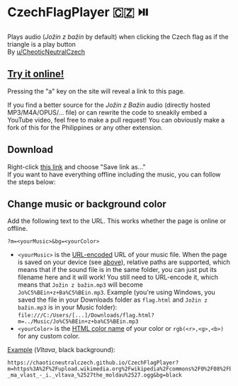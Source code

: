 # CzechFlagPlayer &#x1F1E8;&#x1F1FF; &#x23EF;&#xFE0F;

Plays audio (*Jožin z bažin* by default) when clicking the Czech flag as if the triangle is a play button  
By [u/CheoticNeutralCzech](https://www.reddit.com/user/ChaoticNeutralCzech/)

## [Try it online!](https://chaoticneutralczech.github.io/CzechFlagPlayer/)
Pressing the "a" key on the site will reveal a link to this page.

If you find a better source for the *Jožin z Bažin* audio (directly hosted MP3/M4A/OPUS/... file) or can rewrite the code to sneakily embed a YouTube video, feel free to make a pull request! You can obviously make a fork of this for the Philippines or any other extension.

## Download
Right-click [this link](https://github.com/ChaoticNeutralCzech/CzechFlagPlayer/raw/main/index.html) and choose "Save link as..."  
If you want to have everything offline including the music, you can follow the steps below:

## Change music or background color

Add the following text to the URL. This works whether the page is online or offline.

    ?m=<yourMusic>&bg=<yourColor>

- `<yourMusic>` is the [URL-encoded](https://cdpn.io/benjamincharity/fullpage/wzyNqQ?anon=true&editors=1000&view=) URL of your music file. When the page is saved on your device (see [above](https://github.com/ChaoticNeutralCzech/CzechFlagPlayer#download)), relative paths are supported, which means that if the sound file is in the same folder, you can just put its filename here and it will work! You still need to URL-encode it, which means that `Jožin z bažin.mp3` will become `Jo%C5%BEin+z+Ba%C5%BEin.mp3`. Example (you're using Windows, you saved the file in your Downloads folder as `flag.html` and `Jožin z bažin.mp3` is in your Music folder): `file:///C:/Users/[...]/Downloads/flag.html?m=../Music/Jo%C5%BEin+z+ba%C5%BEin.mp3`
- `<yourColor>` is the [HTML color name](https://www.w3.org/wiki/CSS/Properties/color/keywords) of your color or `rgb(<r>,<g>,<b>)` for any custom color.

[Example](https://chaoticneutralczech.github.io/CzechFlagPlayer?m=https%3A%2F%2Fupload.wikimedia.org%2Fwikipedia%2Fcommons%2F0%2F08%2FBedrich_Smetana_-_ma_vlast_-_i._vltava_%2527the_moldau%2527.ogg&bg=black) (*Vltava*, black background):

    https://chaoticneutralczech.github.io/CzechFlagPlayer?m=https%3A%2F%2Fupload.wikimedia.org%2Fwikipedia%2Fcommons%2F0%2F08%2FBedrich_Smetana_-_ma_vlast_-_i._vltava_%2527the_moldau%2527.ogg&bg=black
